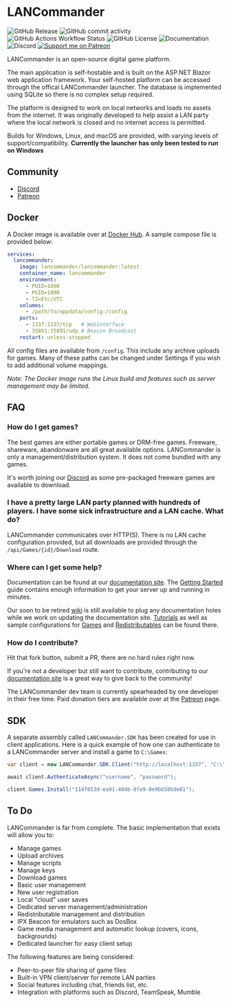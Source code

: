 # LANCommander

![GitHub Release](https://img.shields.io/github/v/release/LANCommander/LANCommander)
![GitHub commit activity](https://img.shields.io/github/commit-activity/m/LANCommander/LANCommander)
![GitHub Actions Workflow Status](https://img.shields.io/github/actions/workflow/status/LANCommander/LANCommander/LANCommander.Release.yml?branch=main)
![GitHub License](https://img.shields.io/github/license/LANCommander/LANCommander)
![Documentation](https://img.shields.io/website?url=https%3A%2F%2Fdocs.lancommander.app&label=documentation)
![Discord](https://img.shields.io/discord/1134004697712316506)
[![Support me on Patreon](https://img.shields.io/endpoint.svg?url=https%3A%2F%2Fshieldsio-patreon.vercel.app%2Fapi%3Fusername%3DLANCommander%26type%3Dpatrons&style=flat)](https://patreon.com/LANCommander)

LANCommander is an open-source digital game platform.

The main application is self-hostable and is built on the ASP.NET Blazor web application framework. Your self-hosted platform can be accessed through the offical LANCommander launcher. The database is implemented using SQLite so there is no complex setup required.

The platform is designed to work on local networks and loads no assets from the internet. It was originally developed to help assist a LAN party where the local network is closed and no internet access is permitted.

Builds for Windows, Linux, and macOS are provided, with varying levels of support/compatibility. **Currently the launcher has only been tested to run on Windows**

## Community
* [Discord](https://discord.gg/vDEEWVt8EM)
* [Patreon](https://patreon.com/LANCommander)

## Docker
A Docker image is available over at [Docker Hub](https://hub.docker.com/r/lancommander/lancommander). A sample compose file is provided below:

```yaml
services:
  lancommander:
    image: lancommander/lancommander:latest
    container_name: lancommander
    environment:
      - PUID=1000
      - PGID=1000
      - TZ=Etc/UTC
    volumes:
      - /path/to/appdata/config:/config
    ports:
      - 1337:1337/tcp   # Webinterface
      - 35891:35891/udp # Beacon Broadcast
    restart: unless-stopped
```

All config files are available from `/config`. This include any archive uploads for games. Many of these paths can be changed under Settings if you wish to add additional volume mappings.

_Note: The Docker image runs the Linux build and features such as server management may be limited._

## FAQ
### How do I get games?
The best games are either portable games or DRM-free games. Freeware, shareware, abandonware are all great available options. LANCommander is only a management/distribution system. It does not come bundled with any games.

It's worth joining our [Discord](https://discord.gg/vDEEWVt8EM) as some pre-packaged freeware games are available to download.

### I have a pretty large LAN party planned with hundreds of players. I have some sick infrastructure and a LAN cache. What do?
LANCommander communicates over HTTP(S). There is no LAN cache configuration provided, but all downloads are provided through the `/api/Games/{id}/Download` route.

### Where can I get some help?
Documentation can be found at our [documentation site](https://docs.lancommander.app/). The [Getting Started](https://docs.lancommander.app/en/GettingStarted) guide contains enough information to get your server up and running in minutes. 

Our soon to be retired [wiki](https://lancommander.app/index.php/Main_Page) is still available to plug any documentation holes while we work on updating the documentation site. [Tutorials](https://lancommander.app/index.php/Category:Tutorials) as well as sample configurations for [Games](https://lancommander.app/index.php/Category:Games) and [Redistributables](https://lancommander.app/index.php/Category:Redistributables) can be found there.

### How do I contribute?
Hit that fork button, submit a PR, there are no hard rules right now.

If you're not a developer but still want to contribute, contributing to our [documentation site](https://docs.lancommander.app/) is a great way to give back to the community!

The LANCommander dev team is currently spearheaded by one developer in their free time. Paid donation tiers are available over at the [Patreon](https://patreon.com/LANCommander) page.

## SDK
A separate assembly called `LANCommander.SDK` has been created for use in client applications. Here is a quick example of how one can authenticate to a LANCommander server and install a game to `C:\Games`:

```csharp
var client = new LANCommander.SDK.Client("http://localhost:1337", "C:\\Games");

await client.AuthenticateAsync("username", "password");

client.Games.Install("114f653d-ea91-484b-8fe9-8e9bb58bde81");
```

## To Do
LANCommander is far from complete. The basic implementation that exists will allow you to:
 - Manage games
 - Upload archives
 - Manage scripts
 - Manage keys
 - Download games
 - Basic user management
 - New user registration
 - Local "cloud" user saves
 - Dedicated server management/administration
 - Redistributable management and distribution
 - IPX Beacon for emulators such as DosBox
 - Game media management and automatic lookup (covers, icons, backgrounds)
 - Dedicated launcher for easy client setup

The following features are being considered:
 - Peer-to-peer file sharing of game files
 - Built-in VPN client/server for remote LAN parties
 - Social features including chat, friends list, etc.
 - Integration with platforms such as Discord, TeamSpeak, Mumble
